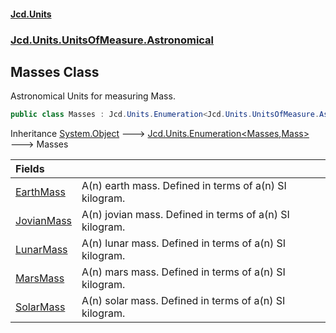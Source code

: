 #### [Jcd.Units](index.md 'index')
### [Jcd.Units.UnitsOfMeasure.Astronomical](Jcd.Units.UnitsOfMeasure.Astronomical.md 'Jcd.Units.UnitsOfMeasure.Astronomical')

## Masses Class

Astronomical Units for measuring Mass.

```csharp
public class Masses : Jcd.Units.Enumeration<Jcd.Units.UnitsOfMeasure.Astronomical.Masses, Jcd.Units.UnitTypes.Mass>
```

Inheritance [System.Object](https://docs.microsoft.com/en-us/dotnet/api/System.Object 'System.Object') &#129106; [Jcd.Units.Enumeration&lt;](Jcd.Units.Enumeration_TEnumeration,T_.md 'Jcd.Units.Enumeration<TEnumeration,T>')[Masses](Jcd.Units.UnitsOfMeasure.Astronomical.Masses.md 'Jcd.Units.UnitsOfMeasure.Astronomical.Masses')[,](Jcd.Units.Enumeration_TEnumeration,T_.md 'Jcd.Units.Enumeration<TEnumeration,T>')[Mass](Jcd.Units.UnitTypes.Mass.md 'Jcd.Units.UnitTypes.Mass')[&gt;](Jcd.Units.Enumeration_TEnumeration,T_.md 'Jcd.Units.Enumeration<TEnumeration,T>') &#129106; Masses

| Fields | |
| :--- | :--- |
| [EarthMass](Jcd.Units.UnitsOfMeasure.Astronomical.Masses.EarthMass.md 'Jcd.Units.UnitsOfMeasure.Astronomical.Masses.EarthMass') | A(n) earth mass. Defined in terms of a(n) SI kilogram. |
| [JovianMass](Jcd.Units.UnitsOfMeasure.Astronomical.Masses.JovianMass.md 'Jcd.Units.UnitsOfMeasure.Astronomical.Masses.JovianMass') | A(n) jovian mass. Defined in terms of a(n) SI kilogram. |
| [LunarMass](Jcd.Units.UnitsOfMeasure.Astronomical.Masses.LunarMass.md 'Jcd.Units.UnitsOfMeasure.Astronomical.Masses.LunarMass') | A(n) lunar mass. Defined in terms of a(n) SI kilogram. |
| [MarsMass](Jcd.Units.UnitsOfMeasure.Astronomical.Masses.MarsMass.md 'Jcd.Units.UnitsOfMeasure.Astronomical.Masses.MarsMass') | A(n) mars mass. Defined in terms of a(n) SI kilogram. |
| [SolarMass](Jcd.Units.UnitsOfMeasure.Astronomical.Masses.SolarMass.md 'Jcd.Units.UnitsOfMeasure.Astronomical.Masses.SolarMass') | A(n) solar mass. Defined in terms of a(n) SI kilogram. |
